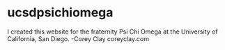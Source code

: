 # ucsdpsichiomega
I created this website for the fraternity Psi Chi Omega at the University of California, San Diego.
-Corey Clay
coreyclay.com
